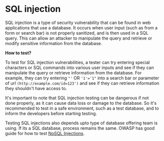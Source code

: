 # SQL injection

SQL injection is a type of security vulnerability that can be found in web applications that use a database. It occurs when user input (such as from a form or search bar) is not properly sanitized, and is then used in a SQL query. This can allow an attacker to manipulate the query and retrieve or modify sensitive information from the database.

**How to test?**

To test for SQL injection vulnerabilities, a tester can try entering special characters or SQL commands into various user inputs and see if they can manipulate the query or retrieve information from the database. For example, they can try entering `"'` OR `'1'='1"` into a search bar or parameter of url `(http://example.com/id=123')` and see if they can retrieve information they shouldn't have access to.

It's important to note that SQL injection testing can be dangerous if not done properly, as it can cause data loss or damage to the database. So it's recommended to test in a safe environment, such as a test database, and to inform the developers before starting testing.

Testing SQL injections also depends upto type of database offering team is using. If its a SQL database, process remains the same. OWASP has good guide for how to test [NoSQL Injections](https://owasp.org/www-project-web-security-testing-guide/latest/4-Web_Application_Security_Testing/07-Input_Validation_Testing/05.6-Testing_for_NoSQL_Injection).